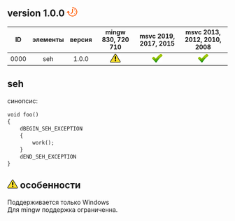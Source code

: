 ﻿
[P]: ../images/progress.png
[V]: ../images/success.png
[X]: ../images/failed.png
[D]: ../images/danger.png
[E]: ../images/empty.png
[N]: ../images/na.png

version 1.0.0  [![P]][M]
---

| **ID** | элементы | версия | mingw 830, 720 710 | msvc 2019, 2017, 2015 | msvc 2013, 2012, 2010, 2008 |  
|:------:|:--------:|:------:|:------------------:|:---------------------:|:---------------------------:|  
|  0000  | seh      | 1.0.0  |   [![D]][0]        |  [![V]][VS-NEW]       | [![V]][VS-OLD]              |  

[M]: #secure                 "получение псевдорандомных чисел"  
[MINGW]:   #mingw-new        "поддержка компиляторов mingw"  
[VS-NEW]:  #msvc-new         "поддержка новых компиляторов msvc"  
[VS-OLD]:  #msvc-old         "поддержка старых компиляторов msvc"  
[0]:  #-особенности          "для mingw поддержка ограниченна"  

seh
---

синопсис:  

```
void foo()
{
    dBEGIN_SEH_EXCEPTION
    {
        work();
    }
    dEND_SEH_EXCEPTION
}

```

[![D]][M] особенности
---------------------
Поддерживается только Windows  
Для mingw поддержка ограниченна.  

